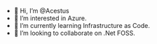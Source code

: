- 👋 Hi, I’m @Acestus
- 👀 I’m interested in Azure.
- 🌱 I’m currently learning Infrastructure as Code.
- 💞️ I’m looking to collaborate on .Net FOSS.

<!---
Acestus/Acestus is a ✨ special ✨ repository because its `README.md` (this file) appears on your GitHub profile.
You can click the Preview link to take a look at your changes.
--->
